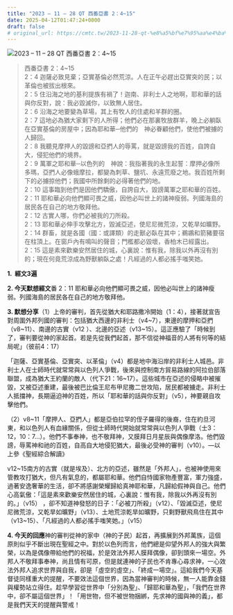 ```yaml
---
title: "2023 – 11 – 28 QT 西番亞書 2：4~15"
date: 2025-04-12T01:47:24+0800
draft: false
# original_url: https://cmtc.tw/2023-11-28-qt-%e8%a5%bf%e7%95%aa%e4%ba%9e%e6%9b%b8-2%ef%bc%9a415
---
```


![2023 – 11 – 28 QT  西番亞書 2：4~15](/images/qt.jpg  "2023 – 11 – 28 QT  西番亞書 2：4~15")

> 西番亞書 2：4~15  
> 2：4 迦薩必致見棄；亞實基倫必然荒涼。人在正午必趕出亞實突的民；以革倫也被拔出根來。  
> 2：5 住沿海之地的基利提族有禍了！迦南、非利士人之地啊，耶和華的話與你反對，說：我必毀滅你，以致無人居住。  
> 2：6 沿海之地要變為草場，其上有牧人的住處和羊群的圈。  
> 2：7 這地必為猶大家剩下的人所得；他們必在那裏牧放群羊，晚上必躺臥在亞實基倫的房屋中；因為耶和華─他們的　神必眷顧他們，使他們被擄的人歸回。  
> 2：8 我聽見摩押人的毀謗和亞捫人的辱罵，就是毀謗我的百姓，自誇自大，侵犯他們的境界。  
> 2：9 萬軍之耶和華─以色列的　神說：我指著我的永生起誓：摩押必像所多瑪，亞捫人必像蛾摩拉，都變為刺草、鹽坑、永遠荒廢之地。我百姓所剩下的必擄掠他們；我國中所餘剩的必得著他們的地。  
> 2：10 這事臨到他們是因他們驕傲，自誇自大，毀謗萬軍之耶和華的百姓。  
> 2：11 耶和華必向他們顯可畏之威，因他必叫世上的諸神瘦弱。列國海島的居民各在自己的地方敬拜他。  
> 2：12 古實人哪，你們必被我的刀所殺。  
> 2：13 耶和華必伸手攻擊北方，毀滅亞述，使尼尼微荒涼，又乾旱如曠野。  
> 2：14 群畜，就是各國（國：或譯類）的走獸必臥在其中；鵜鶘和箭豬要宿在柱頂上。在窗戶內有鳴叫的聲音；門檻都必毀壞，香柏木已經露出。  
> 2：15 這是素來歡樂安然居住的城，心裏說：惟有我，除我以外再沒有別的；現在何竟荒涼成為野獸躺臥之處！凡經過的人都必搖手嗤笑她。

**1.  經文3遍**

**2. 今天默想經文**番 2：11 耶和華必向他們顯可畏之威，因他必叫世上的諸神瘦弱。列國海島的居民各在自己的地方敬拜他。

**3. 默想分享**（1）上帝的審判，首先從猶大和耶路撒冷開始（1：4），接著就宣告對周圍外邦列國的審判：包括猶大西邊的非利士（v4~7），東邊的摩押和亞捫（v8~11）、南邊的古實（v12 ）、北邊的亞述（v13~15）。這正應驗了「時候到了，審判要從神的家起首。若是先從我們起首，那不信從神福音的人將有何等的結局呢」（彼前4：17）

「迦薩、亞實基倫、亞實突、以革倫」（v4）都是地中海沿岸的非利士人城邑。非利士人在士師時代就常常與以色列人爭戰，後來與控制南方貿易路線的阿拉伯部落聯盟，成為猶大王約蘭的敵人（代下21：16~17）。這些城市在亞述的侵略中被摧毀，又被亞述重建，最後被巴比倫王尼布甲尼撒二世攻陷，居民都被擄走。非利士人抵擋神，長期逼迫神的百姓，所以「耶和華的話與你反對」（v5），神要親自攻擊他們。

（2）v8~11「摩押人、亞捫人」都是亞伯拉罕的侄子羅得的後裔，住在約旦河東，和以色列人有血緣關係，但從士師時代開始就常常與以色列人爭戰（士3：12，10：7…）。他們不事奉神，也不敬拜神，又膜拜日月星辰與偶像摩洛。他們毀謗，辱罵神和祂的百姓，自高自大地侵犯猶大，最後必受神的審判（v10）。—以上參《聖經綜合解讀》

v12~15南方的古實（就是埃及）、北方的亞述，雖然是「外邦人」，也被神使用來管教攻打猶大，但凡有氣息的，都屬耶和華。他們自恃國家物產豐富，軍力強盛，過著安逸奢華的生活，卻不將感謝榮耀歸給真神耶和華，凡歸給假神與自己。他們心高氣傲：「這是素來歡樂安然居住的城，心裏說：惟有我，除我以外再沒有別的。」（v15） ，卻不知道神發怒的日子：「必被刀所殺」（v12）、「毀滅亞述，使尼尼微荒涼，又乾旱如曠野」（v13）、土地荒涼乾旱如曠野，只剩野獸飛鳥住在其中（v13~15）、「凡經過的人都必搖手嗤笑她。」（v15）

**4. 今天的回應**神的審判從神的家中（神的子民）起首，再擴展到外邦萬族，這個原則似乎不斷出現在聖經之中。對於以色列而言，他們總是仰望外邦人的強大與繁榮，以為是偶像帶給他們的祝福，於是效法外邦人膜拜偶像，卻到頭來一場空。外邦人不敬拜事奉神，尚且情有可原，但是就連神的子民也不肯專心尋求神，一心效法外邦人追求世界與自我，卻是「虛空的虛空」、「終成一場空」。這給我們今天基督徒同樣重大的提醒，不要效法這個世界，因為當神審判的時候，無一人能靠金錢與權勢站立得住。趁早學習從世界中「分別為聖」、「歸耶和華為聖」，「我們在世界中，卻不屬這個世界」！「用世物，但不被世物捆綁，先求神的國與神的義」，都是我們天天的提醒與警戒！